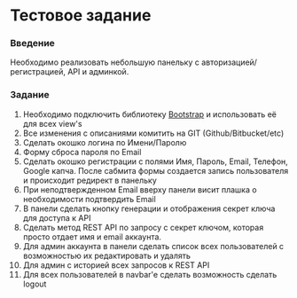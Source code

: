 # Тестовое задание
### Введение

Необходимо реализовать небольшую панельку с авторизацией/регистрацией, API и админкой. 

### Задание

1. Необходимо подключить библиотеку [Bootstrap](https://getbootstrap.com) и использовать её для всех view's
2. Все изменения с описаниями комитить на GIT (Github/Bitbucket/etc)
3. Сделать окошко логина по Имени/Паролю
4. Форму сброса пароля по Email
5. Сделать окошко регистрации с полями Имя, Пароль, Email, Телефон, Google капча. После сабмита формы создается запись пользователя и происходит редирект в панельку
6. При неподтвержденном Email вверху панели висит плашка о необходимости подтвердить Email
7. В панели сделать кнопку генерации и отображения секрет ключа для доступа к API
8. Сделать метод REST API по запросу с секрет ключом, которая просто отдает имя и email аккаунта.
9. Для админ аккаунта в панели сделать список всех пользователей с возможностью их редактировать и удалять
10. Для админ с историей всех запросов к REST API
11. Для всех пользователей в navbar'e сделать возможность сделать logout
